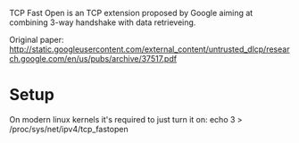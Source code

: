 TCP Fast Open is an TCP extension proposed by Google aiming at combining 3-way
handshake with data retrieveing.

Original paper: 
http://static.googleusercontent.com/external_content/untrusted_dlcp/research.google.com/en/us/pubs/archive/37517.pdf

# Setup

On modern linux kernels it's required to just turn it on:
    echo 3 > /proc/sys/net/ipv4/tcp_fastopen

